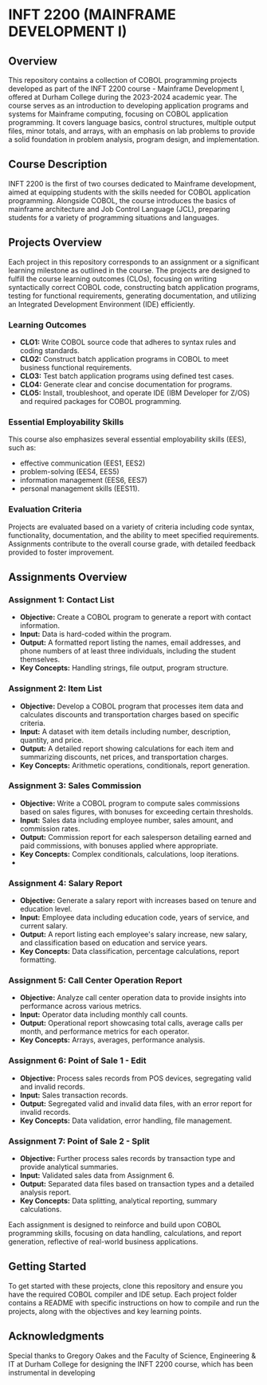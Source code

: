 # INFT 2200 (MAINFRAME DEVELOPMENT I)

## Overview
This repository contains a collection of COBOL programming projects developed as part of the INFT 2200 course - Mainframe Development I, offered at Durham College during the 2023-2024 academic year. The course serves as an introduction to developing application programs and systems for Mainframe computing, focusing on COBOL application programming. It covers language basics, control structures, multiple output files, minor totals, and arrays, with an emphasis on lab problems to provide a solid foundation in problem analysis, program design, and implementation.

## Course Description
INFT 2200 is the first of two courses dedicated to Mainframe development, aimed at equipping students with the skills needed for COBOL application programming. Alongside COBOL, the course introduces the basics of mainframe architecture and Job Control Language (JCL), preparing students for a variety of programming situations and languages.

## Projects Overview
Each project in this repository corresponds to an assignment or a significant learning milestone as outlined in the course. The projects are designed to fulfill the course learning outcomes (CLOs), focusing on writing syntactically correct COBOL code, constructing batch application programs, testing for functional requirements, generating documentation, and utilizing an Integrated Development Environment (IDE) efficiently.

### Learning Outcomes
- **CLO1:** Write COBOL source code that adheres to syntax rules and coding standards.
- **CLO2:** Construct batch application programs in COBOL to meet business functional requirements.
- **CLO3:** Test batch application programs using defined test cases.
- **CLO4:** Generate clear and concise documentation for programs.
- **CLO5:** Install, troubleshoot, and operate IDE (IBM Developer for Z/OS) and required packages for COBOL programming.

### Essential Employability Skills
This course also emphasizes several essential employability skills (EES), such as:
- effective communication (EES1, EES2)
- problem-solving (EES4, EES5)
- information management (EES6, EES7)
- personal management skills (EES11).

### Evaluation Criteria
Projects are evaluated based on a variety of criteria including code syntax, functionality, documentation, and the ability to meet specified requirements. Assignments contribute to the overall course grade, with detailed feedback provided to foster improvement.

## Assignments Overview

### Assignment 1: Contact List
- **Objective:** Create a COBOL program to generate a report with contact information.
- **Input:** Data is hard-coded within the program.
- **Output:** A formatted report listing the names, email addresses, and phone numbers of at least three individuals, including the student themselves.
- **Key Concepts:** Handling strings, file output, program structure.

### Assignment 2: Item List
- **Objective:** Develop a COBOL program that processes item data and calculates discounts and transportation charges based on specific criteria.
- **Input:** A dataset with item details including number, description, quantity, and price.
- **Output:** A detailed report showing calculations for each item and summarizing discounts, net prices, and transportation charges.
- **Key Concepts:** Arithmetic operations, conditionals, report generation.

### Assignment 3: Sales Commission
- **Objective:** Write a COBOL program to compute sales commissions based on sales figures, with bonuses for exceeding certain thresholds.
- **Input:** Sales data including employee number, sales amount, and commission rates.
- **Output:** Commission report for each salesperson detailing earned and paid commissions, with bonuses applied where appropriate.
- **Key Concepts:** Complex conditionals, calculations, loop iterations.
- 
### Assignment 4: Salary Report
- **Objective:** Generate a salary report with increases based on tenure and education level.
- **Input:** Employee data including education code, years of service, and current salary.
- **Output:** A report listing each employee's salary increase, new salary, and classification based on education and service years.
- **Key Concepts:** Data classification, percentage calculations, report formatting.

### Assignment 5:  Call Center Operation Report
- **Objective:** Analyze call center operation data to provide insights into performance across various metrics.
- **Input:** Operator data including monthly call counts.
- **Output:** Operational report showcasing total calls, average calls per month, and performance metrics for each operator.
- **Key Concepts:** Arrays, averages, performance analysis.

### Assignment 6: Point of Sale 1 - Edit
- **Objective:** Process sales records from POS devices, segregating valid and invalid records.
- **Input:** Sales transaction records.
- **Output:** Segregated valid and invalid data files, with an error report for invalid records.
- **Key Concepts:** Data validation, error handling, file management.

### Assignment 7: Point of Sale 2 - Split
- **Objective:** Further process sales records by transaction type and provide analytical summaries.
- **Input:**  Validated sales data from Assignment 6.
- **Output:** Separated data files based on transaction types and a detailed analysis report.
- **Key Concepts:**  Data splitting, analytical reporting, summary calculations.
  
Each assignment is designed to reinforce and build upon COBOL programming skills, focusing on data handling, calculations, and report generation, reflective of real-world business applications.

## Getting Started
To get started with these projects, clone this repository and ensure you have the required COBOL compiler and IDE setup. Each project folder contains a README with specific instructions on how to compile and run the projects, along with the objectives and key learning points.

## Acknowledgments
Special thanks to Gregory Oakes and the Faculty of Science, Engineering & IT at Durham College for designing the INFT 2200 course, which has been instrumental in developing
